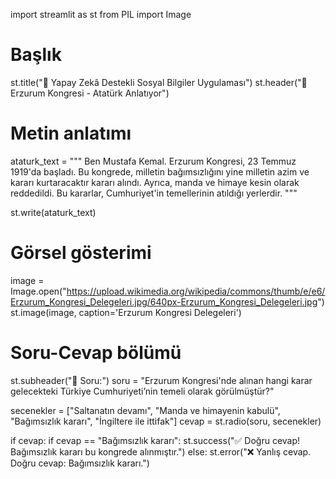 import streamlit as st
from PIL import Image

# Başlık
st.title("🧠 Yapay Zekâ Destekli Sosyal Bilgiler Uygulaması")
st.header("📜 Erzurum Kongresi - Atatürk Anlatıyor")

# Metin anlatımı
ataturk_text = """
Ben Mustafa Kemal. Erzurum Kongresi, 23 Temmuz 1919'da başladı.
Bu kongrede, milletin bağımsızlığını yine milletin azim ve kararı kurtaracaktır kararı alındı.
Ayrıca, manda ve himaye kesin olarak reddedildi.
Bu kararlar, Cumhuriyet'in temellerinin atıldığı yerlerdir.
"""

st.write(ataturk_text)

# Görsel gösterimi
image = Image.open("https://upload.wikimedia.org/wikipedia/commons/thumb/e/e6/Erzurum_Kongresi_Delegeleri.jpg/640px-Erzurum_Kongresi_Delegeleri.jpg")
st.image(image, caption='Erzurum Kongresi Delegeleri')

# Soru-Cevap bölümü
st.subheader("📝 Soru:")
soru = "Erzurum Kongresi'nde alınan hangi karar gelecekteki Türkiye Cumhuriyeti’nin temeli olarak görülmüştür?"

secenekler = ["Saltanatın devamı", "Manda ve himayenin kabulü", "Bağımsızlık kararı", "İngiltere ile ittifak"]
cevap = st.radio(soru, secenekler)

if cevap:
    if cevap == "Bağımsızlık kararı":
        st.success("✅ Doğru cevap! Bağımsızlık kararı bu kongrede alınmıştır.")
    else:
        st.error("❌ Yanlış cevap. Doğru cevap: Bağımsızlık kararı.")
        
